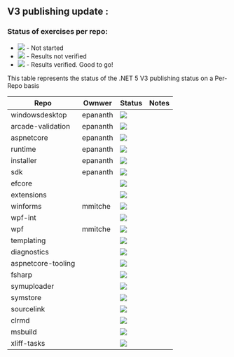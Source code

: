 ## V3 publishing update :

### Status of exercises per repo:
- ![][red] - Not started
- ![][yellow] - Results not verified
- ![][green] - Results verified. Good to go!

This table represents the status of the .NET 5 V3 publishing status on a Per-Repo basis

| Repo                | Ownwer       | Status       | Notes                                |
| ------------------  | -------------|--------------|--------------------------------------|
| windowsdesktop      | epananth     | ![][green]   |                                      |
| arcade-validation   | epananth     | ![][green]   |                                      |
| aspnetcore          | epananth     | ![][green]   |                                      |
| runtime             | epananth     | ![][green]   |                                      |
| installer           | epananth     | ![][green]   |                                      |
| sdk                 | epananth     | ![][green]   |                                      |
| efcore              |              | ![][red]     |                                      |
| extensions          |              | ![][red]     |                                      |
| winforms            | mmitche      | ![][green]   |                                      |
| wpf-int             |              | ![][red]     |                                      |
| wpf                 | mmitche      | ![][green]   |                                      |
| templating          |              | ![][red]     |                                      |
| diagnostics         |              | ![][red]     |                                      |
| aspnetcore-tooling  |              | ![][red]     |                                      |
| fsharp              |              | ![][red]     |                                      |
| symuploader         |              | ![][red]     |                                      |
| symstore            |              | ![][red]     |                                      |
| sourcelink          |              | ![][red]     |                                      |
| clrmd               |              | ![][red]     |                                      |
| msbuild             |              | ![][red]     |                                      |
| xliff-tasks         |              | ![][red]     |                                      |

[red]: https://individual.icons-land.com/IconsPreview/Sport/PNG/16x16/Ball_Red.png
[green]: https://individual.icons-land.com/IconsPreview/Sport/PNG/16x16/Ball_Green.png
[yellow]: https://individual.icons-land.com/IconsPreview/Sport/PNG/16x16/Ball_Yellow.png
